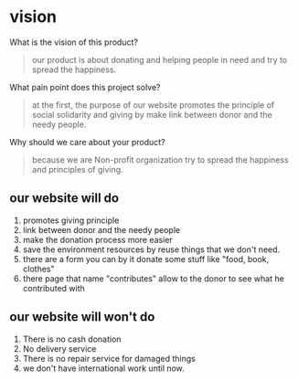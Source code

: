 # vision 

What is the vision of this product?
> our product is about donating and helping people in need and try to spread the happiness.

What pain point does this project solve?
> at the first, the purpose of our website promotes the principle of social solidarity and giving by make link between donor and the needy people.

Why should we care about your product?
>because we are Non-profit organization try to spread the happiness and principles of giving.



## our website will do 
1. promotes giving principle
2. link between donor and the needy people
3. make the donation process more easier
4. save the environment resources by reuse things that we don't need.
5. there are a form you can by it donate some stuff like "food, book, clothes"
6. there page that name "contributes" allow to the donor to see what he contributed with

## our website will  won't do 
1. There is no cash donation
2. No delivery service
3. There is no repair service for damaged things
4. we don't have international work until now.